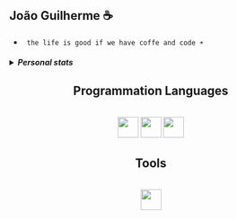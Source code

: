 ## João Guilherme ☕
- ` the life is good if we have coffe and code ☀`
<div align="center">
  
<h5>
  <details>
    <summary align="left">Personal stats</summary>
    <br>
    <div align="center" align-items="center"> 
      <img width="500px" src="https://github-readme-stats.vercel.app/api/wakatime?username=SunnYu&langs_count=8&layout=compact&hide_border=true&bg_color=282a36&title_color=fdaaaa&text_color=fdaaaa&icon_color=fdaaaa" alt="langs">
    </div>
  </details>
</h5>

  
## Programmation Languages

<div style="display: inline_block"><br>
<img src="https://imgur.com/CZ3pw4E.png" width="37" height="37" >
<img src="https://llvm.org/img/DragonFull.png" width="37" height="37" >
<img src="https://skillicons.dev/icons?i=c,perl,rust,zig,java,kotlin,dart" height="37" >
</div>

## Tools

<div style="display: inline_block"><br>
<img src="https://skillicons.dev/icons?i=git,linux,postgres,redis,docker,spring,ktor,flutter" height="37" >
</div>



##
</div>
